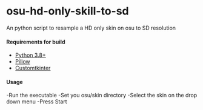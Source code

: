 # osu-hd-only-skill-to-sd
An python script to resample a HD only skin on osu to SD resolution

#### Requirements for build
- [Python 3.8+](https://www.python.org/downloads/)
- [Pillow](https://pillow.readthedocs.io/en/stable/)
- [Customtkinter](https://github.com/TomSchimansky/CustomTkinter)

#### Usage
-Run the executable
-Set you osu/skin directory
-Select the skin on the drop down menu
-Press Start
